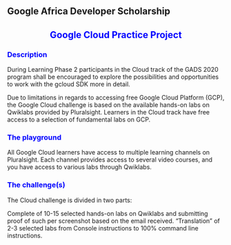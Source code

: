 ## Google Africa Developer Scholarship
## <center style="color: blue">Google Cloud Practice Project<center>
    
<h3 style="color: blue">Description</h3>



During Learning Phase 2 participants in the Cloud track of the GADS 2020 program shall be encouraged to explore the possibilities and opportunities to work with the gcloud SDK more in detail.

Due to limitations in regards to accessing free Google Cloud Platform (GCP), the Google Cloud challenge is based on the available hands-on labs on Qwiklabs provided by Pluralsight. Learners in the Cloud track have free access to a selection of fundamental labs on GCP.

<h3 style="color: blue">The playground</h3>

All Google Cloud learners have access to multiple learning channels on Pluralsight. Each channel provides access to several video courses, and you have access to various labs through Qwiklabs. 


<h3 style="color: blue">The challenge(s)</h3>

The Cloud challenge is divided in two parts:

Complete of 10-15 selected hands-on labs on Qwiklabs and submitting proof of such per screenshot based on the email received.
“Translation” of 2-3 selected labs from Console instructions to 100% command line instructions.
